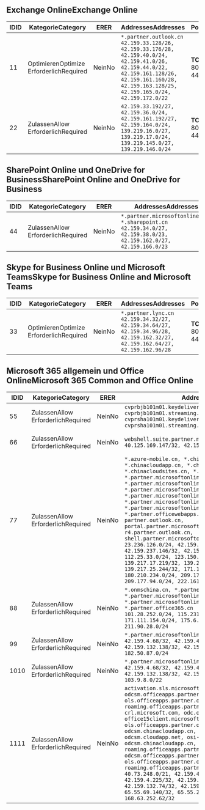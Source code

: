 <!--THIS FILE IS AUTOMATICALLY GENERATED. MANUAL CHANGES WILL BE OVERWRITTEN.-->
<!--Please contact the Office 365 Endpoints team with any questions.-->
<!--China endpoints version 2018102900-->
<!--File generated 2018-10-29 14:00:37.5742-->

## <a name="exchange-online"></a><span data-ttu-id="80ed4-101">Exchange Online</span><span class="sxs-lookup"><span data-stu-id="80ed4-101">Exchange Online</span></span>

<span data-ttu-id="80ed4-102">ID</span><span class="sxs-lookup"><span data-stu-id="80ed4-102">ID</span></span> | <span data-ttu-id="80ed4-103">Kategorie</span><span class="sxs-lookup"><span data-stu-id="80ed4-103">Category</span></span> | <span data-ttu-id="80ed4-104">ER</span><span class="sxs-lookup"><span data-stu-id="80ed4-104">ER</span></span> | <span data-ttu-id="80ed4-105">Addresses</span><span class="sxs-lookup"><span data-stu-id="80ed4-105">Addresses</span></span> | <span data-ttu-id="80ed4-106">Ports</span><span class="sxs-lookup"><span data-stu-id="80ed4-106">Ports</span></span>
-- | -------------------- | -- | --------------------------------------------------------------------------------------------------------------------------------------------------------------------------------------------------------- | ----------------
<span data-ttu-id="80ed4-107">1</span><span class="sxs-lookup"><span data-stu-id="80ed4-107">1</span></span> | <span data-ttu-id="80ed4-108">Optimieren</span><span class="sxs-lookup"><span data-stu-id="80ed4-108">Optimize</span></span><BR><span data-ttu-id="80ed4-109">Erforderlich</span><span class="sxs-lookup"><span data-stu-id="80ed4-109">Required</span></span> | <span data-ttu-id="80ed4-110">Nein</span><span class="sxs-lookup"><span data-stu-id="80ed4-110">No</span></span> | `*.partner.outlook.cn`<BR>`42.159.33.128/26, 42.159.33.176/28, 42.159.40.0/24, 42.159.41.0/26, 42.159.44.0/22, 42.159.161.128/26, 42.159.161.160/28, 42.159.163.128/25, 42.159.165.0/24, 42.159.172.0/22` | <span data-ttu-id="80ed4-111">**TCP:** 443, 80</span><span class="sxs-lookup"><span data-stu-id="80ed4-111">**TCP:** 443, 80</span></span>
<span data-ttu-id="80ed4-112">2</span><span class="sxs-lookup"><span data-stu-id="80ed4-112">2</span></span> | <span data-ttu-id="80ed4-113">Zulassen</span><span class="sxs-lookup"><span data-stu-id="80ed4-113">Allow</span></span><BR><span data-ttu-id="80ed4-114">Erforderlich</span><span class="sxs-lookup"><span data-stu-id="80ed4-114">Required</span></span> | <span data-ttu-id="80ed4-115">Nein</span><span class="sxs-lookup"><span data-stu-id="80ed4-115">No</span></span> | `42.159.33.192/27, 42.159.36.0/24, 42.159.161.192/27, 42.159.164.0/24, 139.219.16.0/27, 139.219.17.0/24, 139.219.145.0/27, 139.219.146.0/24` | <span data-ttu-id="80ed4-116">**TCP:** 443, 80</span><span class="sxs-lookup"><span data-stu-id="80ed4-116">**TCP:** 443, 80</span></span>

## <a name="sharepoint-online-and-onedrive-for-business"></a><span data-ttu-id="80ed4-117">SharePoint Online und OneDrive for Business</span><span class="sxs-lookup"><span data-stu-id="80ed4-117">SharePoint Online and OneDrive for Business</span></span>

<span data-ttu-id="80ed4-118">ID</span><span class="sxs-lookup"><span data-stu-id="80ed4-118">ID</span></span> | <span data-ttu-id="80ed4-119">Kategorie</span><span class="sxs-lookup"><span data-stu-id="80ed4-119">Category</span></span> | <span data-ttu-id="80ed4-120">ER</span><span class="sxs-lookup"><span data-stu-id="80ed4-120">ER</span></span> | <span data-ttu-id="80ed4-121">Addresses</span><span class="sxs-lookup"><span data-stu-id="80ed4-121">Addresses</span></span> | <span data-ttu-id="80ed4-122">Ports</span><span class="sxs-lookup"><span data-stu-id="80ed4-122">Ports</span></span>
-- | ----------------- | -- | --------------------------------------------------------------------------------------------------------------------- | ----------------
<span data-ttu-id="80ed4-123">4</span><span class="sxs-lookup"><span data-stu-id="80ed4-123">4</span></span> | <span data-ttu-id="80ed4-124">Zulassen</span><span class="sxs-lookup"><span data-stu-id="80ed4-124">Allow</span></span><BR><span data-ttu-id="80ed4-125">Erforderlich</span><span class="sxs-lookup"><span data-stu-id="80ed4-125">Required</span></span> | <span data-ttu-id="80ed4-126">Nein</span><span class="sxs-lookup"><span data-stu-id="80ed4-126">No</span></span> | `*.partner.microsoftonline.cn, *.sharepoint.cn`<BR>`42.159.34.0/27, 42.159.38.0/23, 42.159.162.0/27, 42.159.166.0/23` | <span data-ttu-id="80ed4-127">**TCP:** 443, 80</span><span class="sxs-lookup"><span data-stu-id="80ed4-127">**TCP:** 443, 80</span></span>

## <a name="skype-for-business-online-and-microsoft-teams"></a><span data-ttu-id="80ed4-128">Skype for Business Online und Microsoft Teams</span><span class="sxs-lookup"><span data-stu-id="80ed4-128">Skype for Business Online and Microsoft Teams</span></span>

<span data-ttu-id="80ed4-129">ID</span><span class="sxs-lookup"><span data-stu-id="80ed4-129">ID</span></span> | <span data-ttu-id="80ed4-130">Kategorie</span><span class="sxs-lookup"><span data-stu-id="80ed4-130">Category</span></span> | <span data-ttu-id="80ed4-131">ER</span><span class="sxs-lookup"><span data-stu-id="80ed4-131">ER</span></span> | <span data-ttu-id="80ed4-132">Addresses</span><span class="sxs-lookup"><span data-stu-id="80ed4-132">Addresses</span></span> | <span data-ttu-id="80ed4-133">Ports</span><span class="sxs-lookup"><span data-stu-id="80ed4-133">Ports</span></span>
-- | -------------------- | -- | -------------------------------------------------------------------------------------------------------------------------------- | ----------------
<span data-ttu-id="80ed4-134">3</span><span class="sxs-lookup"><span data-stu-id="80ed4-134">3</span></span> | <span data-ttu-id="80ed4-135">Optimieren</span><span class="sxs-lookup"><span data-stu-id="80ed4-135">Optimize</span></span><BR><span data-ttu-id="80ed4-136">Erforderlich</span><span class="sxs-lookup"><span data-stu-id="80ed4-136">Required</span></span> | <span data-ttu-id="80ed4-137">Nein</span><span class="sxs-lookup"><span data-stu-id="80ed4-137">No</span></span> | `*.partner.lync.cn`<BR>`42.159.34.32/27, 42.159.34.64/27, 42.159.34.96/28, 42.159.162.32/27, 42.159.162.64/27, 42.159.162.96/28` | <span data-ttu-id="80ed4-138">**TCP:** 443, 80</span><span class="sxs-lookup"><span data-stu-id="80ed4-138">**TCP:** 443, 80</span></span>

## <a name="microsoft-365-common-and-office-online"></a><span data-ttu-id="80ed4-139">Microsoft 365 allgemein und Office Online</span><span class="sxs-lookup"><span data-stu-id="80ed4-139">Microsoft 365 Common and Office Online</span></span>

<span data-ttu-id="80ed4-140">ID</span><span class="sxs-lookup"><span data-stu-id="80ed4-140">ID</span></span> | <span data-ttu-id="80ed4-141">Kategorie</span><span class="sxs-lookup"><span data-stu-id="80ed4-141">Category</span></span> | <span data-ttu-id="80ed4-142">ER</span><span class="sxs-lookup"><span data-stu-id="80ed4-142">ER</span></span> | <span data-ttu-id="80ed4-143">Addresses</span><span class="sxs-lookup"><span data-stu-id="80ed4-143">Addresses</span></span> | <span data-ttu-id="80ed4-144">Ports</span><span class="sxs-lookup"><span data-stu-id="80ed4-144">Ports</span></span>
-- | ----------------- | -- | ---------------------------------------------------------------------------------------------------------------------------------------------------------------------------------------------------------------------------------------------------------------------------------------------------------------------------------------------------------------------------------------------------------------------------------------------------------------------------------------------------------------------------------------------------------------------------------------------------------------------------------------------------------------------------------------------------------------------------------------------------------------------------------------------------------------------------------------------------------------------------------------------------------------------- | ----------------
<span data-ttu-id="80ed4-145">5</span><span class="sxs-lookup"><span data-stu-id="80ed4-145">5</span></span> | <span data-ttu-id="80ed4-146">Zulassen</span><span class="sxs-lookup"><span data-stu-id="80ed4-146">Allow</span></span><BR><span data-ttu-id="80ed4-147">Erforderlich</span><span class="sxs-lookup"><span data-stu-id="80ed4-147">Required</span></span> | <span data-ttu-id="80ed4-148">Nein</span><span class="sxs-lookup"><span data-stu-id="80ed4-148">No</span></span> | `cvprbjb101m01.keydelivery.mediaservices.chinacloudapi.cn, cvprbjb101m01.streaming.mediaservices.chinacloudapi.cn, cvprsha101m01.keydelivery.mediaservices.chinacloudapi.cn, cvprsha101m01.streaming.mediaservices.chinacloudapi.cn` | <span data-ttu-id="80ed4-149">**TCP:** 443, 80</span><span class="sxs-lookup"><span data-stu-id="80ed4-149">**TCP:** 443, 80</span></span>
<span data-ttu-id="80ed4-150">6</span><span class="sxs-lookup"><span data-stu-id="80ed4-150">6</span></span> | <span data-ttu-id="80ed4-151">Zulassen</span><span class="sxs-lookup"><span data-stu-id="80ed4-151">Allow</span></span><BR><span data-ttu-id="80ed4-152">Erforderlich</span><span class="sxs-lookup"><span data-stu-id="80ed4-152">Required</span></span> | <span data-ttu-id="80ed4-153">Nein</span><span class="sxs-lookup"><span data-stu-id="80ed4-153">No</span></span> | `webshell.suite.partner.microsoftonline.cn`<BR>`40.125.169.147/32, 42.159.201.24/32` | <span data-ttu-id="80ed4-154">**TCP:** 443, 80</span><span class="sxs-lookup"><span data-stu-id="80ed4-154">**TCP:** 443, 80</span></span>
<span data-ttu-id="80ed4-155">7</span><span class="sxs-lookup"><span data-stu-id="80ed4-155">7</span></span> | <span data-ttu-id="80ed4-156">Zulassen</span><span class="sxs-lookup"><span data-stu-id="80ed4-156">Allow</span></span><BR><span data-ttu-id="80ed4-157">Erforderlich</span><span class="sxs-lookup"><span data-stu-id="80ed4-157">Required</span></span> | <span data-ttu-id="80ed4-158">Nein</span><span class="sxs-lookup"><span data-stu-id="80ed4-158">No</span></span> | `*.azure-mobile.cn, *.chinacloudapi.cn, *.chinacloudapp.cn, *.chinacloud-mobile.cn, *.chinacloudsites.cn, *.partner.microsoftonline-m.cn, *.partner.microsoftonline-m.net.cn, *.partner.microsoftonline-m-i.cn, *.partner.microsoftonline-m-i.net.cn, *.partner.microsoftonline-p.net.cn, *.partner.microsoftonline-p-i.cn, *.partner.microsoftonline-p-i.net.cn, *.partner.officewebapps.cn, *.windowsazure.cn, partner.outlook.cn, portal.partner.microsoftonline.cdnsvc.com, r4.partner.outlook.cn, shell.partner.microsoftonline.cdnsvc.com`<BR>`23.236.126.0/24, 42.159.224.122/32, 42.159.233.91/32, 42.159.237.146/32, 42.159.238.120/32, 58.68.168.0/24, 112.25.33.0/24, 123.150.49.0/24, 125.65.247.0/24, 139.217.17.219/32, 139.217.19.156/32, 139.217.21.3/32, 139.217.25.244/32, 171.107.84.0/24, 180.210.232.0/24, 180.210.234.0/24, 209.177.86.0/24, 209.177.90.0/24, 209.177.94.0/24, 222.161.226.0/24` | <span data-ttu-id="80ed4-159">**TCP:** 443, 80</span><span class="sxs-lookup"><span data-stu-id="80ed4-159">**TCP:** 443, 80</span></span>
<span data-ttu-id="80ed4-160">8</span><span class="sxs-lookup"><span data-stu-id="80ed4-160">8</span></span> | <span data-ttu-id="80ed4-161">Zulassen</span><span class="sxs-lookup"><span data-stu-id="80ed4-161">Allow</span></span><BR><span data-ttu-id="80ed4-162">Erforderlich</span><span class="sxs-lookup"><span data-stu-id="80ed4-162">Required</span></span> | <span data-ttu-id="80ed4-163">Nein</span><span class="sxs-lookup"><span data-stu-id="80ed4-163">No</span></span> | `*.onmschina.cn, *.partner.microsoftonline.net.cn, *.partner.microsoftonline-i.cn, *.partner.microsoftonline-i.net.cn, *.partner.office365.cn`<BR>`101.28.252.0/24, 115.231.150.0/24, 123.235.32.0/24, 171.111.154.0/24, 175.6.10.0/24, 180.210.229.0/24, 211.90.28.0/24` | <span data-ttu-id="80ed4-164">**TCP:** 443, 80</span><span class="sxs-lookup"><span data-stu-id="80ed4-164">**TCP:** 443, 80</span></span>
<span data-ttu-id="80ed4-165">9</span><span class="sxs-lookup"><span data-stu-id="80ed4-165">9</span></span> | <span data-ttu-id="80ed4-166">Zulassen</span><span class="sxs-lookup"><span data-stu-id="80ed4-166">Allow</span></span><BR><span data-ttu-id="80ed4-167">Erforderlich</span><span class="sxs-lookup"><span data-stu-id="80ed4-167">Required</span></span> | <span data-ttu-id="80ed4-168">Nein</span><span class="sxs-lookup"><span data-stu-id="80ed4-168">No</span></span> | `*.partner.microsoftonline-p.cn`<BR>`42.159.4.68/32, 42.159.4.200/32, 42.159.7.156/32, 42.159.132.138/32, 42.159.133.17/32, 42.159.135.78/32, 182.50.87.0/24` | <span data-ttu-id="80ed4-169">**TCP:** 443, 80</span><span class="sxs-lookup"><span data-stu-id="80ed4-169">**TCP:** 443, 80</span></span>
<span data-ttu-id="80ed4-170">10</span><span class="sxs-lookup"><span data-stu-id="80ed4-170">10</span></span> | <span data-ttu-id="80ed4-171">Zulassen</span><span class="sxs-lookup"><span data-stu-id="80ed4-171">Allow</span></span><BR><span data-ttu-id="80ed4-172">Erforderlich</span><span class="sxs-lookup"><span data-stu-id="80ed4-172">Required</span></span> | <span data-ttu-id="80ed4-173">Nein</span><span class="sxs-lookup"><span data-stu-id="80ed4-173">No</span></span> | `*.partner.microsoftonline.cn`<BR>`42.159.4.68/32, 42.159.4.200/32, 42.159.7.156/32, 42.159.132.138/32, 42.159.133.17/32, 42.159.135.78/32, 103.9.8.0/22` | <span data-ttu-id="80ed4-174">**TCP:** 443, 80</span><span class="sxs-lookup"><span data-stu-id="80ed4-174">**TCP:** 443, 80</span></span>
<span data-ttu-id="80ed4-175">11</span><span class="sxs-lookup"><span data-stu-id="80ed4-175">11</span></span> | <span data-ttu-id="80ed4-176">Zulassen</span><span class="sxs-lookup"><span data-stu-id="80ed4-176">Allow</span></span><BR><span data-ttu-id="80ed4-177">Erforderlich</span><span class="sxs-lookup"><span data-stu-id="80ed4-177">Required</span></span> | <span data-ttu-id="80ed4-178">Nein</span><span class="sxs-lookup"><span data-stu-id="80ed4-178">No</span></span> | `activation.sls.microsoft.com, bjb-odcsm.officeapps.partner.office365.cn, bjb-ols.officeapps.partner.office365.cn, bjb-roaming.officeapps.partner.office365.cn, crl.microsoft.com, odc.officeapps.live.com, office15client.microsoft.com, officecdn.microsoft.com, ols.officeapps.partner.office365.cn, osi-prod-bjb01-odcsm.chinacloudapp.cn, osiprod-scus01-odcsm.cloudapp.net, osi-prod-sha01-odcsm.chinacloudapp.cn, roaming.officeapps.partner.office365.cn, sha-odcsm.officeapps.partner.office365.cn, sha-ols.officeapps.partner.office365.cn, sha-roaming.officeapps.partner.office365.cn`<BR>`40.73.248.0/21, 42.159.4.45/32, 42.159.4.50/32, 42.159.4.225/32, 42.159.7.13/32, 42.159.132.73/32, 42.159.132.74/32, 42.159.132.75/32, 65.52.98.231/32, 65.55.69.140/32, 65.55.227.140/32, 70.37.81.47/32, 168.63.252.62/32` | <span data-ttu-id="80ed4-179">**TCP:** 443, 80</span><span class="sxs-lookup"><span data-stu-id="80ed4-179">**TCP:** 443, 80</span></span>

